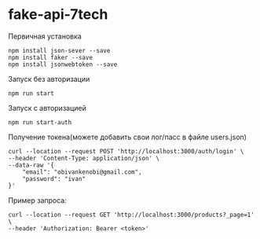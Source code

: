 # fake-api-7tech

Первичная установка
```
npm install json-sever --save
npm install faker --save
npm install jsonwebtoken --save
```

Запуск без авторизации
```
npm run start
```
Запуск с авторизацией
```
npm run start-auth
```

Получение токена(можете добавить свои лог/пасс в файле users.json)
```
curl --location --request POST 'http://localhost:3000/auth/login' \
--header 'Content-Type: application/json' \
--data-raw '{
    "email": "obivankenobi@gmail.com",
    "password": "ivan"
}'
```

Пример запроса:
```
curl --location --request GET 'http://localhost:3000/products?_page=1' \
--header 'Authorization: Bearer <token>'
```
